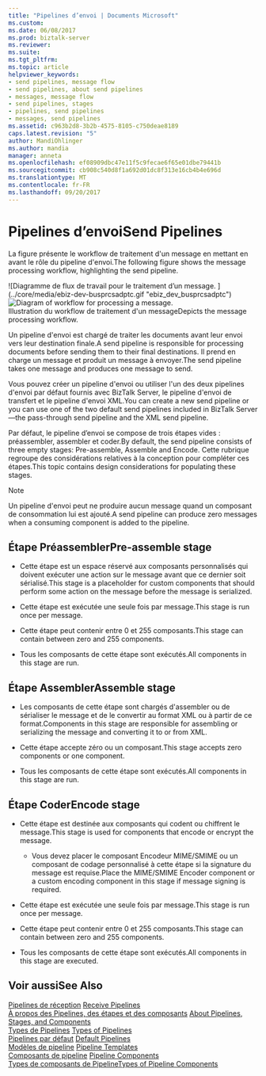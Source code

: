 ```yaml
---
title: "Pipelines d’envoi | Documents Microsoft"
ms.custom: 
ms.date: 06/08/2017
ms.prod: biztalk-server
ms.reviewer: 
ms.suite: 
ms.tgt_pltfrm: 
ms.topic: article
helpviewer_keywords:
- send pipelines, message flow
- send pipelines, about send pipelines
- messages, message flow
- send pipelines, stages
- pipelines, send pipelines
- messages, send pipelines
ms.assetid: c963b2d8-3b2b-4575-8105-c750deae8189
caps.latest.revision: "5"
author: MandiOhlinger
ms.author: mandia
manager: anneta
ms.openlocfilehash: ef08909dbc47e11f5c9fecae6f65e01dbe79441b
ms.sourcegitcommit: cb908c540d8f1a692d01dc8f313e16cb4b4e696d
ms.translationtype: MT
ms.contentlocale: fr-FR
ms.lasthandoff: 09/20/2017
---
```

# <a name="send-pipelines"></a><span data-ttu-id="fbf6b-102">Pipelines d’envoi</span><span class="sxs-lookup"><span data-stu-id="fbf6b-102">Send Pipelines</span></span>
<span data-ttu-id="fbf6b-103">La figure présente le workflow de traitement d'un message en mettant en avant le rôle du pipeline d'envoi.</span><span class="sxs-lookup"><span data-stu-id="fbf6b-103">The following figure shows the message processing workflow, highlighting the send pipeline.</span></span>  
  
 <span data-ttu-id="fbf6b-104">![Diagramme de flux de travail pour le traitement d’un message. ] (../core/media/ebiz-dev-busprcsadptc.gif "ebiz_dev_busprcsadptc")</span><span class="sxs-lookup"><span data-stu-id="fbf6b-104">![Diagram of workflow for processing a message.](../core/media/ebiz-dev-busprcsadptc.gif "ebiz_dev_busprcsadptc")</span></span>  
<span data-ttu-id="fbf6b-105">Illustration du workflow de traitement d'un message</span><span class="sxs-lookup"><span data-stu-id="fbf6b-105">Depicts the message processing workflow.</span></span>  
  
 <span data-ttu-id="fbf6b-106">Un pipeline d'envoi est chargé de traiter les documents avant leur envoi vers leur destination finale.</span><span class="sxs-lookup"><span data-stu-id="fbf6b-106">A send pipeline is responsible for processing documents before sending them to their final destinations.</span></span> <span data-ttu-id="fbf6b-107">Il prend en charge un message et produit un message à envoyer.</span><span class="sxs-lookup"><span data-stu-id="fbf6b-107">The send pipeline takes one message and produces one message to send.</span></span>  
  
 <span data-ttu-id="fbf6b-108">Vous pouvez créer un pipeline d'envoi ou utiliser l'un des deux pipelines d'envoi par défaut fournis avec BizTalk Server, le pipeline d'envoi de transfert et le pipeline d'envoi XML.</span><span class="sxs-lookup"><span data-stu-id="fbf6b-108">You can create a new send pipeline or you can use one of the two default send pipelines included in BizTalk Server—the pass-through send pipeline and the XML send pipeline.</span></span>  
  
 <span data-ttu-id="fbf6b-109">Par défaut, le pipeline d’envoi se compose de trois étapes vides : préassembler, assembler et coder.</span><span class="sxs-lookup"><span data-stu-id="fbf6b-109">By default, the send pipeline consists of three empty stages: Pre-assemble, Assemble and Encode.</span></span> <span data-ttu-id="fbf6b-110">Cette rubrique regroupe des considérations relatives à la conception pour compléter ces étapes.</span><span class="sxs-lookup"><span data-stu-id="fbf6b-110">This topic contains design considerations for populating these stages.</span></span>  
  
> [!NOTE]
>  <span data-ttu-id="fbf6b-111">Un pipeline d'envoi peut ne produire aucun message quand un composant de consommation lui est ajouté.</span><span class="sxs-lookup"><span data-stu-id="fbf6b-111">A send pipeline can produce zero messages when a consuming component is added to the pipeline.</span></span>  
  
## <a name="pre-assemble-stage"></a><span data-ttu-id="fbf6b-112">Étape Préassembler</span><span class="sxs-lookup"><span data-stu-id="fbf6b-112">Pre-assemble stage</span></span>  
  
-   <span data-ttu-id="fbf6b-113">Cette étape est un espace réservé aux composants personnalisés qui doivent exécuter une action sur le message avant que ce dernier soit sérialisé.</span><span class="sxs-lookup"><span data-stu-id="fbf6b-113">This stage is a placeholder for custom components that should perform some action on the message before the message is serialized.</span></span>  
  
-   <span data-ttu-id="fbf6b-114">Cette étape est exécutée une seule fois par message.</span><span class="sxs-lookup"><span data-stu-id="fbf6b-114">This stage is run once per message.</span></span>  
  
-   <span data-ttu-id="fbf6b-115">Cette étape peut contenir entre 0 et 255 composants.</span><span class="sxs-lookup"><span data-stu-id="fbf6b-115">This stage can contain between zero and 255 components.</span></span>  
  
-   <span data-ttu-id="fbf6b-116">Tous les composants de cette étape sont exécutés.</span><span class="sxs-lookup"><span data-stu-id="fbf6b-116">All components in this stage are run.</span></span>  
  
## <a name="assemble-stage"></a><span data-ttu-id="fbf6b-117">Étape Assembler</span><span class="sxs-lookup"><span data-stu-id="fbf6b-117">Assemble stage</span></span>  
  
-   <span data-ttu-id="fbf6b-118">Les composants de cette étape sont chargés d'assembler ou de sérialiser le message et de le convertir au format XML ou à partir de ce format.</span><span class="sxs-lookup"><span data-stu-id="fbf6b-118">Components in this stage are responsible for assembling or serializing the message and converting it to or from XML.</span></span>  
  
-   <span data-ttu-id="fbf6b-119">Cette étape accepte zéro ou un composant.</span><span class="sxs-lookup"><span data-stu-id="fbf6b-119">This stage accepts zero components or one component.</span></span>  
  
-   <span data-ttu-id="fbf6b-120">Tous les composants de cette étape sont exécutés.</span><span class="sxs-lookup"><span data-stu-id="fbf6b-120">All components in this stage are run.</span></span>  
  
## <a name="encode-stage"></a><span data-ttu-id="fbf6b-121">Étape Coder</span><span class="sxs-lookup"><span data-stu-id="fbf6b-121">Encode stage</span></span>  
  
-   <span data-ttu-id="fbf6b-122">Cette étape est destinée aux composants qui codent ou chiffrent le message.</span><span class="sxs-lookup"><span data-stu-id="fbf6b-122">This stage is used for components that encode or encrypt the message.</span></span>  
  
    -   <span data-ttu-id="fbf6b-123">Vous devez placer le composant Encodeur MIME/SMIME ou un composant de codage personnalisé à cette étape si la signature du message est requise.</span><span class="sxs-lookup"><span data-stu-id="fbf6b-123">Place the MIME/SMIME Encoder component or a custom encoding component in this stage if message signing is required.</span></span>  
  
-   <span data-ttu-id="fbf6b-124">Cette étape est exécutée une seule fois par message.</span><span class="sxs-lookup"><span data-stu-id="fbf6b-124">This stage is run once per message.</span></span>  
  
-   <span data-ttu-id="fbf6b-125">Cette étape peut contenir entre 0 et 255 composants.</span><span class="sxs-lookup"><span data-stu-id="fbf6b-125">This stage can contain between zero and 255 components.</span></span>  
  
-   <span data-ttu-id="fbf6b-126">Tous les composants de cette étape sont exécutés.</span><span class="sxs-lookup"><span data-stu-id="fbf6b-126">All components in this stage are executed.</span></span>  
  
## <a name="see-also"></a><span data-ttu-id="fbf6b-127">Voir aussi</span><span class="sxs-lookup"><span data-stu-id="fbf6b-127">See Also</span></span>  
 <span data-ttu-id="fbf6b-128">[Pipelines de réception](../core/receive-pipelines.md) </span><span class="sxs-lookup"><span data-stu-id="fbf6b-128">[Receive Pipelines](../core/receive-pipelines.md) </span></span>  
 <span data-ttu-id="fbf6b-129">[À propos des Pipelines, des étapes et des composants](../core/about-pipelines-stages-and-components.md) </span><span class="sxs-lookup"><span data-stu-id="fbf6b-129">[About Pipelines, Stages, and Components](../core/about-pipelines-stages-and-components.md) </span></span>  
 <span data-ttu-id="fbf6b-130">[Types de Pipelines](../core/types-of-pipelines.md) </span><span class="sxs-lookup"><span data-stu-id="fbf6b-130">[Types of Pipelines](../core/types-of-pipelines.md) </span></span>  
 <span data-ttu-id="fbf6b-131">[Pipelines par défaut](../core/default-pipelines.md) </span><span class="sxs-lookup"><span data-stu-id="fbf6b-131">[Default Pipelines](../core/default-pipelines.md) </span></span>  
 <span data-ttu-id="fbf6b-132">[Modèles de pipeline](../core/pipeline-templates.md) </span><span class="sxs-lookup"><span data-stu-id="fbf6b-132">[Pipeline Templates](../core/pipeline-templates.md) </span></span>  
 <span data-ttu-id="fbf6b-133">[Composants de pipeline](../core/pipeline-components.md) </span><span class="sxs-lookup"><span data-stu-id="fbf6b-133">[Pipeline Components](../core/pipeline-components.md) </span></span>  
 [<span data-ttu-id="fbf6b-134">Types de composants de Pipeline</span><span class="sxs-lookup"><span data-stu-id="fbf6b-134">Types of Pipeline Components</span></span>](../core/types-of-pipeline-components.md)